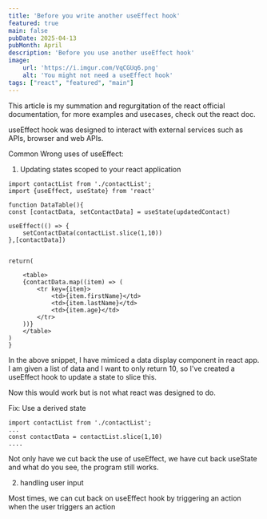 ```yaml
---
title: 'Before you write another useEffect hook'
featured: true
main: false
pubDate: 2025-04-13
pubMonth: April
description: 'Before you use another useEffect hook'
image:
    url: 'https://i.imgur.com/VqCGUq6.png'
    alt: 'You might not need a useEffect hook'
tags: ["react", "featured", "main"]
---
```


This article is my summation and regurgitation of the react official documentation, for more examples and usecases, check out the react doc.

useEffect hook was designed to interact with external services such as APIs, browser and web APIs.

Common Wrong uses of useEffect:

1. Updating states scoped to your react application

```
import contactList from './contactList';
import {useEffect, useState} from 'react'

function DataTable(){
const [contactData, setContactData] = useState(updatedContact)

useEffect(() => {
    setContactData(contactList.slice(1,10))
},[contactData])


return(

    <table>
    {contactData.map((item) => (
        <tr key={item}>
            <td>{item.firstName}</td>
            <td>{item.lastName}</td>
            <td>{item.age}</td>
        </tr>
    ))}
    </table>
)
}
```

In the above snippet, I have mimiced a data display component in react app. I am given a list of data and I want to only return 10, so I've created a useEffect hook to update a state to slice this. 

Now this would work but is not what react was designed to do.

Fix:
Use a derived state

```
import contactList from './contactList';
...
const contactData = contactList.slice(1,10)
....
```

Not only have we cut back the use of useEffect, we have cut back useState and what do you see, the program still works.


2. handling user input

Most times, we can cut back on useEffect hook by triggering an action when the user triggers an action